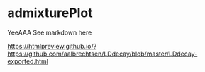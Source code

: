 # admixturePlot


YeeAAA
See markdown here

https://htmlpreview.github.io/?https://github.com/aalbrechtsen/LDdecay/blob/master/LDdecay-exported.html

